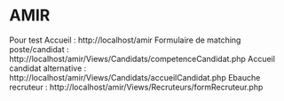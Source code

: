 # AMIR

Pour test 
Accueil : http://localhost/amir
Formulaire de matching poste/candidat : http://localhost/amir/Views/Candidats/competenceCandidat.php
Accueil candidat alternative : http://localhost/amir/Views/Candidats/accueilCandidat.php 
Ebauche recruteur : http://localhost/amir/Views/Recruteurs/formRecruteur.php
